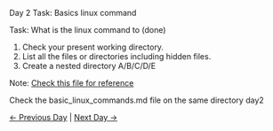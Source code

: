 Day 2 Task: Basics linux command

Task: What is the linux command to (done)

1. Check your present working directory.
2. List all the files or directories including hidden files.
3. Create a nested directory A/B/C/D/E

Note: [Check this file for reference](basic_linux_commands.md)

Check the basic_linux_commands.md file on the same directory day2

[← Previous Day](../day01/tasks.md) | [Next Day →](../day03/tasks.md)
